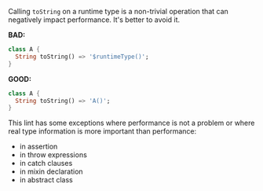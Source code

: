 Calling `toString` on a runtime type is a non-trivial operation that can
negatively impact performance. It's better to avoid it.

**BAD:**
```dart
class A {
  String toString() => '$runtimeType()';
}
```

**GOOD:**
```dart
class A {
  String toString() => 'A()';
}
```

This lint has some exceptions where performance is not a problem or where real
type information is more important than performance:

* in assertion
* in throw expressions
* in catch clauses
* in mixin declaration
* in abstract class

